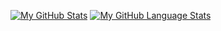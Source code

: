 [![My GitHub Stats](https://github-readme-stats.vercel.app/api/?username=decltypeauto&count_private=true&theme=tokyonight&showicons=true)]()
[![My GitHub Language Stats](https://github-readme-stats.vercel.app/api/top-langs/?username=decltypeauto&langs_count=5&theme=tokyonight)]()
